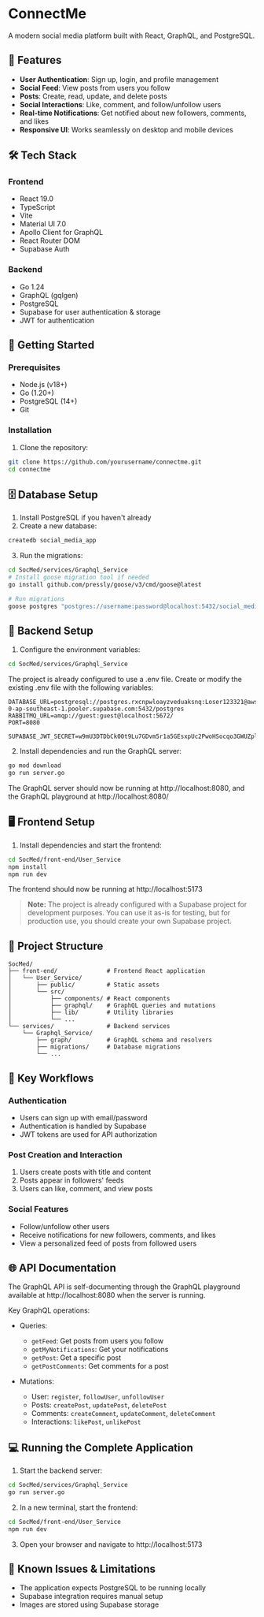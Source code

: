 # ConnectMe

A modern social media platform built with React, GraphQL, and PostgreSQL.

## 📱 Features

- **User Authentication**: Sign up, login, and profile management
- **Social Feed**: View posts from users you follow
- **Posts**: Create, read, update, and delete posts
- **Social Interactions**: Like, comment, and follow/unfollow users
- **Real-time Notifications**: Get notified about new followers, comments, and likes
- **Responsive UI**: Works seamlessly on desktop and mobile devices

## 🛠️ Tech Stack

### Frontend
- React 19.0
- TypeScript
- Vite
- Material UI 7.0
- Apollo Client for GraphQL
- React Router DOM
- Supabase Auth

### Backend
- Go 1.24
- GraphQL (gqlgen)
- PostgreSQL
- Supabase for user authentication & storage
- JWT for authentication

## 🚀 Getting Started

### Prerequisites

- Node.js (v18+)
- Go (1.20+)
- PostgreSQL (14+)
- Git

### Installation

1. Clone the repository:

```bash
git clone https://github.com/yourusername/connectme.git
cd connectme
```

## 🗄️ Database Setup

1. Install PostgreSQL if you haven't already
2. Create a new database:

```bash
createdb social_media_app
```

3. Run the migrations:

```bash
cd SocMed/services/Graphql_Service
# Install goose migration tool if needed
go install github.com/pressly/goose/v3/cmd/goose@latest

# Run migrations
goose postgres "postgres://username:password@localhost:5432/social_media_app?sslmode=disable" up
```

## 🔧 Backend Setup

1. Configure the environment variables:

```bash
cd SocMed/services/Graphql_Service
```

The project is already configured to use a .env file. Create or modify the existing .env file with the following variables:

```
DATABASE_URL=postgresql://postgres.rxcnpwloayzveduaksnq:Loser123321@aws-0-ap-southeast-1.pooler.supabase.com:5432/postgres
RABBITMQ_URL=amqp://guest:guest@localhost:5672/
PORT=8080

SUPABASE_JWT_SECRET=w9mU3DTDbCk00t9Lu7GDvm5r1a5GEsxpUc2PwoHSocqo3GWUZplfzat91NZ7jm0d847F2Cw0lH4wJNgRDRQa1w==
```

2. Install dependencies and run the GraphQL server:

```bash
go mod download
go run server.go
```

The GraphQL server should now be running at http://localhost:8080, and the GraphQL playground at http://localhost:8080/

## 🖥️ Frontend Setup


1. Install dependencies and start the frontend:

```bash
cd SocMed/front-end/User_Service
npm install
npm run dev
```

The frontend should now be running at http://localhost:5173

> **Note:** The project is already configured with a Supabase project for development purposes. You can use it as-is for testing, but for production use, you should create your own Supabase project.

## 📁 Project Structure

```
SocMed/
├── front-end/              # Frontend React application
│   └── User_Service/
│       ├── public/         # Static assets
│       └── src/
│           ├── components/ # React components
│           ├── graphql/    # GraphQL queries and mutations
│           ├── lib/        # Utility libraries
│           └── ...
└── services/               # Backend services
    └── Graphql_Service/
        ├── graph/          # GraphQL schema and resolvers
        ├── migrations/     # Database migrations
        └── ...
```

## 🔄 Key Workflows

### Authentication
- Users can sign up with email/password
- Authentication is handled by Supabase
- JWT tokens are used for API authorization

### Post Creation and Interaction
1. Users create posts with title and content
2. Posts appear in followers' feeds
3. Users can like, comment, and view posts

### Social Features
- Follow/unfollow other users
- Receive notifications for new followers, comments, and likes
- View a personalized feed of posts from followed users

## 🌐 API Documentation

The GraphQL API is self-documenting through the GraphQL playground available at http://localhost:8080 when the server is running.

Key GraphQL operations:

- Queries:
  - `getFeed`: Get posts from users you follow
  - `getMyNotifications`: Get your notifications
  - `getPost`: Get a specific post
  - `getPostComments`: Get comments for a post

- Mutations:
  - User: `register`, `followUser`, `unfollowUser`
  - Posts: `createPost`, `updatePost`, `deletePost`
  - Comments: `createComment`, `updateComment`, `deleteComment`
  - Interactions: `likePost`, `unlikePost`

## 💻 Running the Complete Application

1. Start the backend server:

```bash
cd SocMed/services/Graphql_Service
go run server.go
```

2. In a new terminal, start the frontend:

```bash
cd SocMed/front-end/User_Service
npm run dev
```

3. Open your browser and navigate to http://localhost:5173

## 🚧 Known Issues & Limitations

- The application expects PostgreSQL to be running locally
- Supabase integration requires manual setup
- Images are stored using Supabase storage

